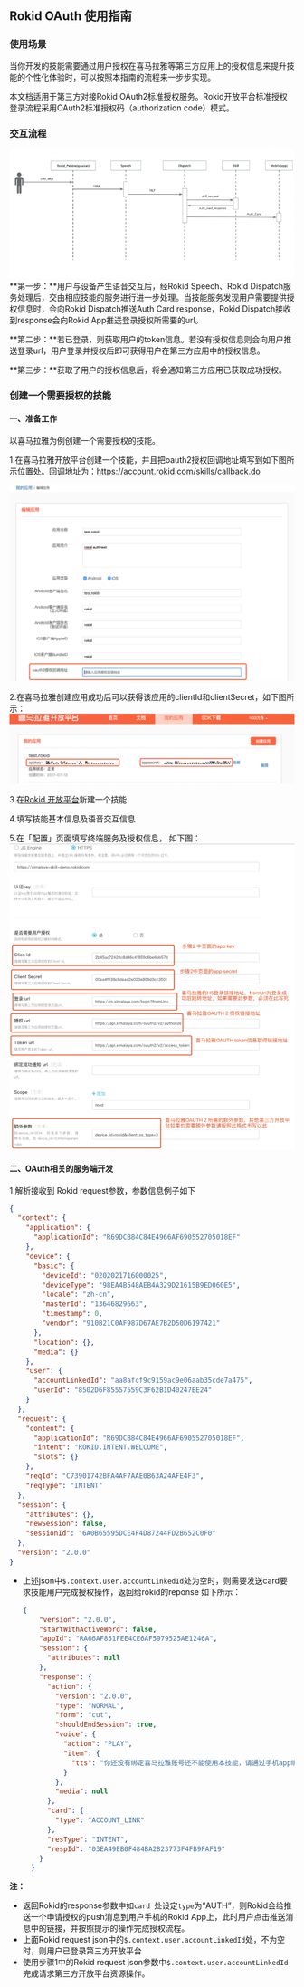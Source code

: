 ## Rokid OAuth 使用指南

### 使用场景
当你开发的技能需要通过用户授权在喜马拉雅等第三方应用上的授权信息来提升技能的个性化体验时，可以按照本指南的流程来一步步实现。

本文档适用于第三方对接Rokid OAuth2标准授权服务。Rokid开放平台标准授权登录流程采用OAuth2标准授权码（authorization code）模式。


### 交互流程
![Alt text](./images/1501038809064.png)
**第一步：**用户与设备产生语音交互后，经Rokid Speech、Rokid Dispatch服务处理后，交由相应技能的服务进行进一步处理。当技能服务发现用户需要提供授权信息时，会向Rokid Dispatch推送Auth Card response，Rokid Dispatch接收到response会向Rokid App推送登录授权所需要的url。

**第二步：**若已登录，则获取用户的token信息。若没有授权信息则会向用户推送登录url，用户登录并授权后即可获得用户在第三方应用中的授权信息。

**第三步：**获取了用户的授权信息后，将会通知第三方应用已获取成功授权。



### 创建一个需要授权的技能
#### 一、准备工作
以喜马拉雅为例创建一个需要授权的技能。

1.在喜马拉雅开放平台创建一个技能，并且把oauth2授权回调地址填写到如下图所示位置处。回调地址为：https://account.rokid.com/skills/callback.do

![Alt text](./images/oauth.png)

2.在喜马拉雅创建应用成功后可以获得该应用的clientId和clientSecret，如下图所示：
![Alt text](./images/1501830262189.png)

3.在[Rokid 开放平台](https://developer.rokid.com/#/)新建一个技能

4.填写技能基本信息及语音交互信息

5.在「配置」页面填写终端服务及授权信息， 如下图：
![Alt text](./images/rokid-3.jpeg)



#### 二、OAuth相关的服务端开发

1.解析接收到 Rokid request参数，参数信息例子如下

```json
{
  "context": {
    "application": {
      "applicationId": "R69DCB84C84E4966AF690552705018EF"
    },
    "device": {
      "basic": {
        "deviceId": "0202021716000025",
        "deviceType": "98EA4B548AEB4A329D21615B9ED060E5",
        "locale": "zh-cn",
        "masterId": "13646829663",
        "timestamp": 0,
        "vendor": "910B21C0AF987D67AE7B2D50D6197421"
      },
      "location": {},
      "media": {}
    },
    "user": {
      "accountLinkedId": "aa8afcf9c9159ac9e06aab35cde7a475",
      "userId": "8502D6F85557559C3F62B1D40247EE24"
    }
  },
  "request": {
    "content": {
      "applicationId": "R69DCB84C84E4966AF690552705018EF",
      "intent": "ROKID.INTENT.WELCOME",
      "slots": {}
    },
    "reqId": "C73901742BFA4AF7AAE0B63A24AFE4F3",
    "reqType": "INTENT"
  },
  "session": {
    "attributes": {},
    "newSession": false,
    "sessionId": "6A0B65595DCE4F4D87244FD2B652C0F0"
  },
  "version": "2.0.0"
}
```
  - 上述json中`$.context.user.accountLinkedId`处为空时，则需要发送card要求技能用户完成授权操作，返回给rokid的reponse 如下所示：
    
    ```json
    {
	    "version": "2.0.0",
	    "startWithActiveWord": false,
	    "appId": "RA66AF851FEE4CE6AF5979525AE1246A",
	    "session": {
	      "attributes": null
	    },
	    "response": {
	      "action": {
	        "version": "2.0.0",
	        "type": "NORMAL",
	        "form": "cut",
	        "shouldEndSession": true,
	        "voice": {
	          "action": "PLAY",
	          "item": {
	            "tts": "你还没有绑定喜马拉雅账号还不能使用本技能，请通过手机app绑定喜马拉雅账号以获得更加的体验"
	          }
	        },
	        "media": null
	      },
	      "card": {
	        "type": "ACCOUNT_LINK"
	      },
	      "resType": "INTENT",
	      "respId": "03EA49EB0F484BA2823773F4FB9FAF19"
	    }
	  }
    ```
   **注：** 
   
  - 返回Rokid的response参数中如`card `处设定`type`为“AUTH”，则Rokid会给推送一个申请授权的push消息到用户手机的Rokid App上，此时用户点击推送消息中的链接，并按照提示的操作完成授权流程。
  - 上面Rokid request json中的`$.context.user.accountLinkedId`处，不为空时，则用户已登录第三方开放平台
  - 使用步骤1中的Rokid request json参数中`$.context.user.accountLinkedId`完成请求第三方开放平台资源操作。
 



